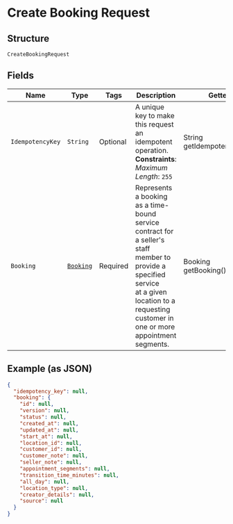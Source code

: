 
# Create Booking Request

## Structure

`CreateBookingRequest`

## Fields

| Name | Type | Tags | Description | Getter |
|  --- | --- | --- | --- | --- |
| `IdempotencyKey` | `String` | Optional | A unique key to make this request an idempotent operation.<br>**Constraints**: *Maximum Length*: `255` | String getIdempotencyKey() |
| `Booking` | [`Booking`](../../doc/models/booking.md) | Required | Represents a booking as a time-bound service contract for a seller's staff member to provide a specified service<br>at a given location to a requesting customer in one or more appointment segments. | Booking getBooking() |

## Example (as JSON)

```json
{
  "idempotency_key": null,
  "booking": {
    "id": null,
    "version": null,
    "status": null,
    "created_at": null,
    "updated_at": null,
    "start_at": null,
    "location_id": null,
    "customer_id": null,
    "customer_note": null,
    "seller_note": null,
    "appointment_segments": null,
    "transition_time_minutes": null,
    "all_day": null,
    "location_type": null,
    "creator_details": null,
    "source": null
  }
}
```

